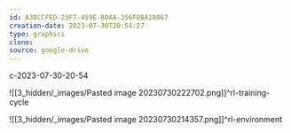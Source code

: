 ```yaml
---
id: A3DCCFED-23F7-459E-B0AA-356F0BA18067
creation-date: 2023-07-30T20:54:27 
type: graphics
clone: 
source: google-drive
---
```

c-2023-07-30-20-54

![[3_hidden/_images/Pasted image 20230730222702.png]]^rl-training-cycle

![[3_hidden/_images/Pasted image 20230730214357.png]]^rl-environment
